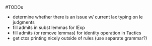 #TODOs

* determine whether there is an issue w/ current lax typing on le judgments
* fill admits in subst lemmas for IExp
* fill admits (or remove lemmas) for identity operation in Tactics
* get ctxs printing nicely outside of rules (use separate grammar?)